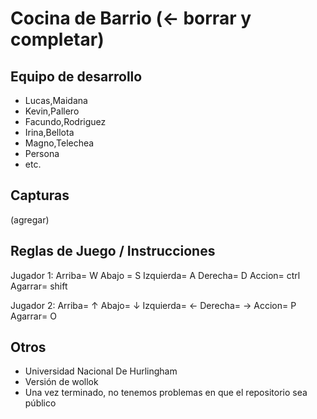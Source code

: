 # Cocina de Barrio (<- borrar y completar)

## Equipo de desarrollo

- Lucas,Maidana
- Kevin,Pallero
- Facundo,Rodriguez
- Irina,Bellota
- Magno,Telechea
- Persona
- etc.

## Capturas

(agregar)

## Reglas de Juego / Instrucciones

Jugador 1: 
Arriba= W
Abajo = S
Izquierda= A
Derecha= D
Accion= ctrl
Agarrar= shift

Jugador 2:
Arriba= ↑
Abajo= ↓
Izquierda= ←
Derecha= →
Accion= P
Agarrar= O




## Otros

- Universidad Nacional De Hurlingham
- Versión de wollok
- Una vez terminado, no tenemos problemas en que el repositorio sea público  
